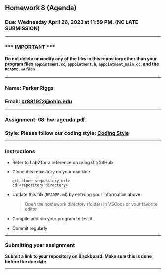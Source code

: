 ## Homework 8 (Agenda)



### Due: Wednesday April 26, 2023 at 11:59 PM. (NO LATE SUBMISSION)

---
### *** IMPORTANT ***
#### Do not delete or modify any of the files in this repository other than your program files `appointment.cc`, `appointment.h`, `appointment_main.cc`,  and the `README.md` files.

---

### Name: Parker Riggs

### Email: pr881922@ohio.edu

---

### Assignment: [08-hw-agenda.pdf](08-hw-agenda.pdf)

### Style: Please follow our coding style: [Coding Style](https://github.com/nasseef/cs/blob/master/docs/coding-style.md)

---

### Instructions

- Refer to Lab2 for a reference on using Git/GitHub
- Clone this repository on your machine

    ```console
    git clone <repository url>
    cd <repository directory>
    ```

- Update this file (`README.md`) by entering your information above.

    > Open the homework directory (folder) in VSCode or your favorite editor

- Compile and run your program to test it

- Commit regularly

---

### Submitting your assignment

**Submit a link to your repository on Blackboard. Make sure this is done before the due date.**

---